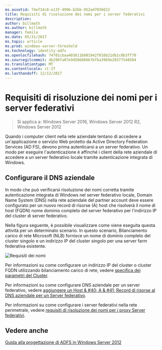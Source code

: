 ```yaml
---
ms.assetid: 74ef34c8-e13f-499b-b2bb-952ad7036622
title: Requisiti di risoluzione dei nomi per i server federativi
description: 
author: billmath
ms.author: billmath
manager: femila
ms.date: 05/31/2017
ms.topic: article
ms.prod: windows-server-threshold
ms.technology: identity-adfs
ms.openlocfilehash: 74701cbaa403611b081942f016b21db1c0b3ff70
ms.sourcegitcommit: db290fa07e9d50686667bfba3969e20377548504
ms.translationtype: MT
ms.contentlocale: it-IT
ms.lasthandoff: 12/12/2017
---
```

# <a name="name-resolution-requirements-for-federation-servers"></a>Requisiti di risoluzione dei nomi per i server federativi

>Si applica a: Windows Server 2016, Windows Server 2012 R2, Windows Server 2012

Quando i computer client nella rete aziendale tentano di accedere a un'applicazione o servizio Web protetto da Active Directory Federation Services \(AD FS\), devono prima autenticarsi a un server federativo. Un modo per eseguire l'autenticazione è affinché i client della rete aziendale di accedere a un server federativo locale tramite autenticazione integrata di Windows.  
  
## <a name="configure-corporate-dns"></a>Configurare il DNS aziendale  
In modo che può verificarsi risoluzione dei nomi corretta tramite autenticazione integrata di Windows nel server federativo locale, Domain Name System \(DNS\) nella rete aziendale del partner account deve essere configurato per un nuovo record di risorse \(A\) host che risolverà il nome di host \(FQDN\) nome dominio completo del server federativo per l'indirizzo IP del cluster di server federativo.  
  
Nella figura seguente, è possibile visualizzare come viene eseguita questa attività per un determinato scenario. In questo scenario, Bilanciamento carico di rete Microsoft \(NLB\) fornisce un nome di dominio completo del cluster singolo e un indirizzo IP del cluster singolo per una server farm federativa esistente.  
  
![Requisiti dei nomi](media/adfs2_deploy_single_fs.gif)  
  
Per informazioni su come configurare un indirizzo IP del cluster o cluster FQDN utilizzando bilanciamento carico di rete, vedere [specifica dei parametri del Cluster](https://go.microsoft.com/fwlink/?LinkId=75282).  
  
Per informazioni su come configurare DNS aziendale per un server federativo, vedere [aggiungere un Host & #40; A & #41; Record di risorse al DNS aziendale per un Server federativo](../../ad-fs/deployment/Add-a-Host--A--Resource-Record-to-Corporate-DNS-for-a-Federation-Server.md).  
  
Per informazioni su come configurare i server federativi nella rete perimetrale, vedere [requisiti di risoluzione dei nomi per i proxy Server federativi](Name-Resolution-Requirements-for-Federation-Server-Proxies.md).  
  

## <a name="see-also"></a>Vedere anche
[Guida alla progettazione di ADFS in Windows Server 2012](AD-FS-Design-Guide-in-Windows-Server-2012.md)
